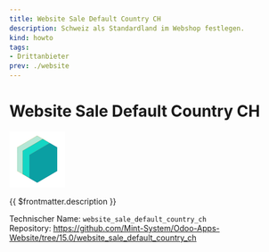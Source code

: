 ```yaml
---
title: Website Sale Default Country CH
description: Schweiz als Standardland im Webshop festlegen.
kind: howto
tags:
- Drittanbieter
prev: ./website
---
```

# Website Sale Default Country CH
![icon_oms_box](attachments/icons_odoo_mint_system.png)

{{ $frontmatter.description }}

Technischer Name: `website_sale_default_country_ch`\
Repository: <https://github.com/Mint-System/Odoo-Apps-Website/tree/15.0/website_sale_default_country_ch>
